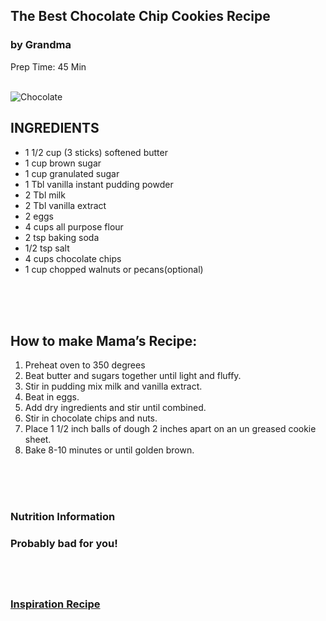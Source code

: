 <html>
<article>
<h1> The Best Chocolate Chip Cookies Recipe </h1>
<h3>by Grandma</h3>
<p>Prep Time: 45 Min</p>
<br>
<img src="./img/cookies.jpg" alt=Chocolate Chip Cookies>
<br>
<h2>INGREDIENTS</h2>
<ul style="list-style-type:disc;">
<li>1 1/2 cup (3 sticks) softened butter</li>
<li>1 cup brown sugar</li>
<li>1 cup granulated sugar</li>
<li>1 Tbl vanilla instant pudding powder</li>
<li>2 Tbl milk</li>
<li>2 Tbl vanilla extract</li>
<li>2 eggs</li>
<li>4 cups all purpose flour</li>
<li>2 tsp baking soda</li>
<li>1/2 tsp salt</li>
<li>4 cups chocolate chips</li>
<li>1 cup chopped walnuts or pecans(optional)</li>
</ul>
<br>
<br>
<br>
<h2>How to make Mama’s Recipe:</h2>
<ol type="1">
<li>Preheat oven to 350 degrees </li>
<li>Beat butter and sugars together until light and fluffy. </li>
<li>Stir in pudding mix milk and vanilla extract. </li>
<li>Beat in eggs. </li>
<li>Add dry ingredients and stir until combined.</li>
<li>Stir in chocolate chips and nuts.</li>
<li>Place 1 1/2 inch balls of dough 2 inches apart on an un greased cookie sheet. </li>
<li>Bake 8-10 minutes or until golden brown.</li>
</ol>
<br>
<br>
<br>
<h3>Nutrition Information<h3>
<p>Probably bad for you!</p>
<br>
<br>
<br>
<a href="http://www.opensourcefood.com/people/Amanori/recipes/mamas-recipe-the-best-chocolate-chip-cookies">Inspiration Recipe</a>
</article>
</html>

